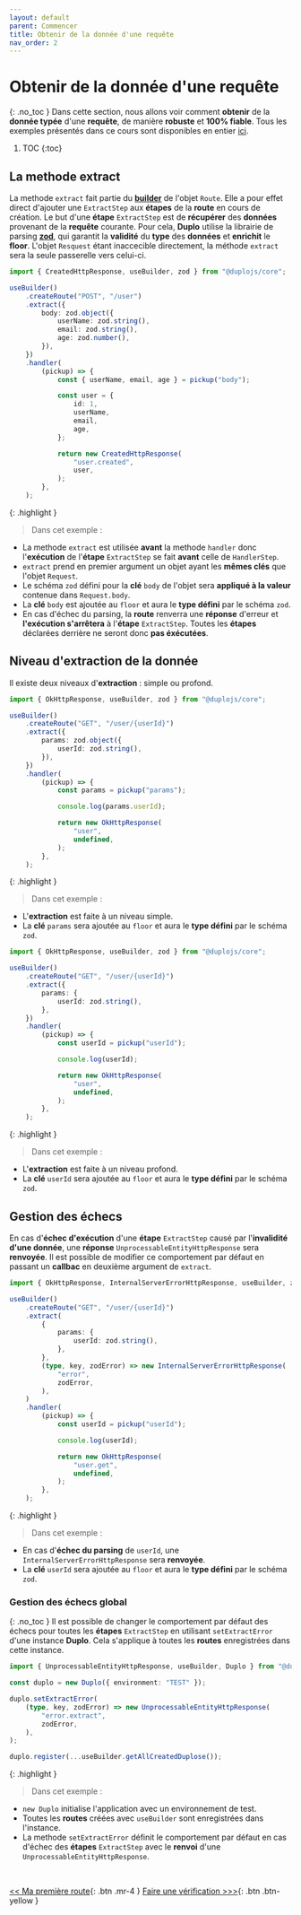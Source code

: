 ```yaml
---
layout: default
parent: Commencer
title: Obtenir de la donnée d'une requête
nav_order: 2
---
```


# Obtenir de la donnée d'une requête
{: .no_toc }
Dans cette section, nous allons voir comment **obtenir** de la **donnée typée** d'une **requête**, de manière **robuste** et **100% fiable**.
Tous les exemples présentés dans ce cours sont disponibles en entier [ici](https://github.com/duplojs/examples/tree/0.x/get-started/getting-data-from-request).

1. TOC
{:toc}

## La methode extract
La methode `extract` fait partie du **[builder](../../required/design-patern-builder)** de l'objet `Route`. Elle a pour effet direct d'ajouter une `ExtractStep` aux **étapes** de la **route** en cours de création. Le but d'une **étape** `ExtractStep` est de **récupérer** des **données** provenant de la **requête** courante. Pour cela, **Duplo** utilise la librairie de parsing **[zod](../../required/zod)**, qui garantit la **validité** du **type** des **données** et **enrichit** le **floor**. L'objet `Resquest` étant inaccecible directement, la méthode `extract` sera la seule passerelle vers celui-ci.

```ts
import { CreatedHttpResponse, useBuilder, zod } from "@duplojs/core";

useBuilder()
    .createRoute("POST", "/user")
    .extract({
        body: zod.object({
            userName: zod.string(),
            email: zod.string(),
            age: zod.number(),
        }),
    })
    .handler(
        (pickup) => {
            const { userName, email, age } = pickup("body");

            const user = {
                id: 1,
                userName,
                email,
                age,
            };

            return new CreatedHttpResponse(
                "user.created",
                user,
            );
        },
    );
```

{: .highlight }
>Dans cet exemple :
><div markdown="block">
- La methode `extract` est utilisée **avant** la methode `handler` donc l'**exécution** de l'**étape** `ExtractStep` se fait **avant** celle de `HandlerStep`.
- `extract` prend en premier argument un objet ayant les **mêmes clés** que l'objet `Request`.
- Le schéma `zod` défini pour la **clé** `body` de l'objet sera **appliqué à la valeur** contenue dans `Request.body`.
- La **clé** `body` est ajoutée au `floor` et aura le **type défini** par le schéma `zod`.
- En cas d'échec du parsing, la **route** renverra une **réponse** d'erreur et **l'exécution s'arrêtera** à l'**étape** `ExtractStep`. Toutes les **étapes** déclarées derrière ne seront donc **pas éxécutées**.
></div>

## Niveau d'extraction de la donnée
Il existe deux niveaux d'**extraction** : simple ou profond.

```ts
import { OkHttpResponse, useBuilder, zod } from "@duplojs/core";

useBuilder()
    .createRoute("GET", "/user/{userId}")
    .extract({
        params: zod.object({
            userId: zod.string(),
        }),
    })
    .handler(
        (pickup) => {
            const params = pickup("params");

            console.log(params.userId);

            return new OkHttpResponse(
                "user",
                undefined,
            );
        },
    );
```

{: .highlight }
>Dans cet exemple :
><div markdown="block">
- L'**extraction** est faite à un niveau simple.
- La **clé** `params` sera ajoutée au `floor` et aura le **type défini** par le schéma `zod`.
></div>

```ts
import { OkHttpResponse, useBuilder, zod } from "@duplojs/core";

useBuilder()
    .createRoute("GET", "/user/{userId}")
    .extract({
        params: {
            userId: zod.string(),
        },
    })
    .handler(
        (pickup) => {
            const userId = pickup("userId");

            console.log(userId);

            return new OkHttpResponse(
                "user",
                undefined,
            );
        },
    );
```

{: .highlight }
>Dans cet exemple :
><div markdown="block">
- L'**extraction** est faite à un niveau profond.
- La **clé** `userId` sera ajoutée au `floor` et aura le **type défini** par le schéma `zod`.
></div>

## Gestion des échecs
En cas d'**échec d'exécution** d'une **étape** `ExtractStep` causé par l'**invalidité d'une donnée**, une **réponse** `UnprocessableEntityHttpResponse` sera **renvoyée**. Il est possible de modifier ce comportement par défaut en passant un **callbac** en deuxième argument de `extract`.

```ts
import { OkHttpResponse, InternalServerErrorHttpResponse, useBuilder, zod } from "@duplojs/core";

useBuilder()
    .createRoute("GET", "/user/{userId}")
    .extract(
        {
            params: {
                userId: zod.string(),
            },
        },
        (type, key, zodError) => new InternalServerErrorHttpResponse(
            "error",
            zodError,
        ),
    )
    .handler(
        (pickup) => {
            const userId = pickup("userId");

            console.log(userId);

            return new OkHttpResponse(
                "user.get",
                undefined,
            );
        },
    );
```

{: .highlight }
>Dans cet exemple :
><div markdown="block">
- En cas d'**échec du parsing** de `userId`, une `InternalServerErrorHttpResponse` sera **renvoyée**.
- La **clé** `userId` sera ajoutée au `floor` et aura le **type défini** par le schéma `zod`.
></div>

### Gestion des échecs global
{: .no_toc }
Il est possible de changer le comportement par défaut des échecs pour toutes les **étapes** `ExtractStep` en utilisant `setExtractError` d'une instance **Duplo**. Cela s'applique à toutes les **routes** enregistrées dans cette instance.

```ts
import { UnprocessableEntityHttpResponse, useBuilder, Duplo } from "@duplojs/core";

const duplo = new Duplo({ environment: "TEST" });

duplo.setExtractError(
    (type, key, zodError) => new UnprocessableEntityHttpResponse(
        "error.extract",
        zodError,
    ),
);

duplo.register(...useBuilder.getAllCreatedDuplose());
```

{: .highlight }
>Dans cet exemple :
><div markdown="block">
- `new Duplo` initialise l'application avec un environnement de test.
- Toutes les **routes** créées avec `useBuilder` sont enregistrées dans l'instance.
- La methode `setExtractError` définit le comportement par défaut en cas d'échec des **étapes** `ExtractStep` avec le **renvoi** d'une `UnprocessableEntityHttpResponse`.
></div>

<br>

[\<\< Ma première route](../first-route){: .btn .mr-4 }
[Faire une vérification >\>\>](../do-check){: .btn .btn-yellow } 